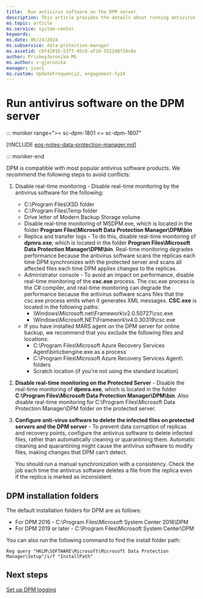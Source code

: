 ```yaml
---
title:  Run antivirus software on the DPM server
description: This article provides the details about running antivirus software on the DPM server.
ms.topic: article
ms.service: system-center
keywords:
ms.date: 06/24/2024
ms.subservice: data-protection-manager
ms.assetid: c0f4201b-53f7-45c8-af16-5522d0f10c6e
author: PriskeyJeronika-MS
ms.author: v-gjeronika
manager: jsuri
ms.custom: UpdateFrequency2, engagement-fy24
---
```


# Run antivirus software on the DPM server

::: moniker range=">= sc-dpm-1801 <= sc-dpm-1807"

[!INCLUDE [eos-notes-data-protection-manager.md](../includes/eos-notes-data-protection-manager.md)]

::: moniker-end

DPM is compatible with most popular antivirus software products. We recommend the following steps to avoid conflicts:

1. Disable real-time monitoring - Disable real-time monitoring by the antivirus software for the following:
     - C:\Program Files<DPM Installation path>\XSD folder
     - C:\Program Files<DPM Installation path>\Temp folder
     - Drive letter of Modern Backup Storage volume
     - Disable real-time monitoring of MSDPM.exe, which is located in the folder **Program Files\Microsoft Data Protection Manager\DPM\bin**
     - Replica and transfer logs - To do this, disable real-time monitoring of **dpmra.exe**, which is located in the folder **Program Files\Microsoft Data Protection Manager\DPM\bin**. Real-time monitoring degrades performance because the antivirus software scans the replicas each time DPM synchronizes with the protected server and scans all affected files each time DPM applies changes to the replicas.
     - Administrator console - To avoid an impact on performance, disable real-time monitoring of the **csc.exe** process. The csc.exe process is the C\# compiler, and real-time monitoring can degrade the performance because the antivirus software scans files that the csc.exe process emits when it generates XML messages. **CSC.exe** is located in the following paths:
         - \Windows\Microsoft.net\Framework\v2.0.50727\csc.exe
         - \Windows\Microsoft.NET\Framework\v4.0.30319\csc.exe
     - If you have installed MARS agent on the DPM server for online backup, we recommend that you exclude the following files and locations:
         - C:\Program Files\Microsoft Azure Recovery Services Agent\bin\cbengine.exe as a process
         - C:\Program Files\Microsoft Azure Recovery Services Agent\ folders
         - Scratch location (if you're not using the standard location)

2. **Disable real-time monitoring on the Protected Server** - Disable the real-time monitoring of **dpmra.exe**, which is located in the folder **C:\Program Files\Microsoft Data Protection Manager\DPM\bin**. Also disable real-time monitoring for C:\Program Files\Microsoft Data Protection Manager\DPM folder on the protected server.

3. **Configure anti-virus software to delete the infected files on protected servers and the DPM server** - To prevent data corruption of replicas and recovery points, configure the antivirus software to delete infected files, rather than automatically cleaning or quarantining them. Automatic cleaning and quarantining might cause the antivirus software to modify files, making changes that DPM can't detect.

    You should run a manual synchronization with a consistency. Check the job each time the antivirus software deletes a file from the replica even if the replica is marked as inconsistent.

## DPM installation folders

The default installation folders for DPM are as follows:

- For DPM 2016 - C:\Program Files\Microsoft System Center 2016\DPM
- For DPM 2019 or later - C:\Program Files\Microsoft System Center\DPM

You can also run the following command to find the install folder path:

```
Reg query "HKLM\SOFTWARE\Microsoft\Microsoft Data Protection Manager\Setup"/s/f "InstallPath"
```

## Next steps
[Set up DPM logging](set-up-dpm-logging.md)
